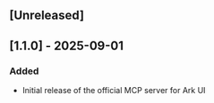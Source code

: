 ## [Unreleased]

## [1.1.0] - 2025-09-01

### Added

- Initial release of the official MCP server for Ark UI
